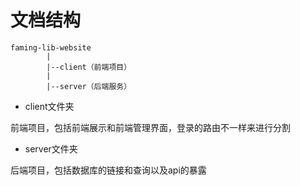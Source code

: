 # 文档结构

```
faming-lib-website
        |
        |--client（前端项目）
        |
        |--server（后端服务）
```

+ client文件夹

前端项目，包括前端展示和前端管理界面，登录的路由不一样来进行分割

+ server文件夹

后端项目，包括数据库的链接和查询以及api的暴露

